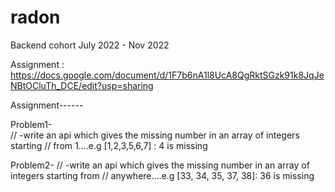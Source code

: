 # radon
Backend cohort July 2022 - Nov 2022

Assignment : https://docs.google.com/document/d/1F7b6nA1l8UcA8QgRktSGzk91k8JqJeNBtOCluTh_DCE/edit?usp=sharing

Assignment------

Problem1-  
//    -write an api which gives the missing number in an array of integers starting 
//    from 1….e.g [1,2,3,5,6,7] : 4 is missing

Problem2-
//  -write an api which gives the missing number in an array of integers starting from 
//  anywhere….e.g [33, 34, 35, 37, 38]: 36 is missing
